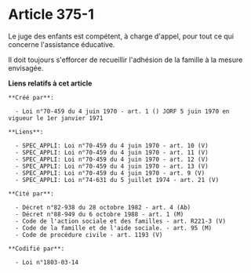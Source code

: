 # Article 375-1

Le juge des enfants est compétent, à charge d'appel, pour tout ce qui concerne l'assistance éducative.

Il doit toujours s'efforcer de recueillir l'adhésion de la famille à la mesure envisagée.

**Liens relatifs à cet article**

	**Créé par**:

	  - Loi n°70-459 du 4 juin 1970 - art. 1 () JORF 5 juin 1970 en vigueur le 1er janvier 1971

	**Liens**:

	  - SPEC_APPLI: Loi n°70-459 du 4 juin 1970 - art. 10 (V)
	  - SPEC_APPLI: Loi n°70-459 du 4 juin 1970 - art. 11 (V)
	  - SPEC_APPLI: Loi n°70-459 du 4 juin 1970 - art. 12 (V)
	  - SPEC_APPLI: Loi n°70-459 du 4 juin 1970 - art. 13 (V)
	  - SPEC_APPLI: Loi n°70-459 du 4 juin 1970 - art. 9 (V)
	  - SPEC_APPLI: Loi n°74-631 du 5 juillet 1974 - art. 21 (V)

	**Cité par**:

	  - Décret n°82-938 du 28 octobre 1982 - art. 4 (Ab)
	  - Décret n°88-949 du 6 octobre 1988 - art. 1 (M)
	  - Code de l'action sociale et des familles - art. R221-3 (V)
	  - Code de la famille et de l'aide sociale. - art. 95 (M)
	  - Code de procédure civile - art. 1193 (V)

	**Codifié par**:

	  - Loi n°1803-03-14
